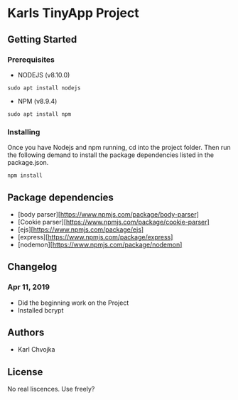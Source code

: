 # Karls TinyApp Project

## Getting Started
### Prerequisites
- NODEJS (v8.10.0)
```
sudo apt install nodejs
```
- NPM (v8.9.4)
```
sudo apt install npm
```
### Installing
Once you have Nodejs and npm running, cd into the project folder.
Then run the following demand to install the package dependencies listed in the package.json.
```
npm install
```

## Package dependencies
- [body parser][https://www.npmjs.com/package/body-parser]
- [Cookie parser][https://www.npmjs.com/package/cookie-parser]
- [ejs][https://www.npmjs.com/package/ejs]
- [express][https://www.npmjs.com/package/express]
- [nodemon][https://www.npmjs.com/package/nodemon]


## Changelog
### Apr 11, 2019
- Did the beginning work on the Project
- Installed bcrypt

## Authors
- Karl Chvojka

## License
No real liscences. Use freely?
